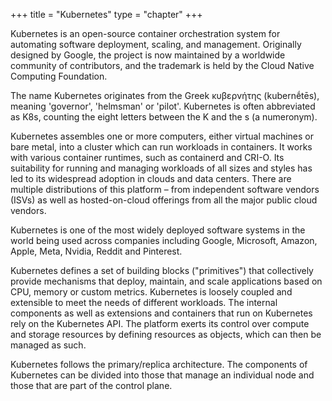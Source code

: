 +++
title = "Kubernetes"
type = "chapter"
+++

Kubernetes is an open-source container orchestration system for automating software deployment, scaling, and management.
Originally designed by Google, the project is now maintained by a worldwide community of contributors, and the trademark
is held by the Cloud Native Computing Foundation.

The name Kubernetes originates from the Greek κυβερνήτης (kubernḗtēs), meaning 'governor', 'helmsman' or 'pilot'.
Kubernetes is often abbreviated as K8s, counting the eight letters between the K and the s (a numeronym).

Kubernetes assembles one or more computers, either virtual machines or bare metal, into a cluster which can run workloads
in containers. It works with various container runtimes, such as containerd and CRI-O. Its suitability for running
and managing workloads of all sizes and styles has led to its widespread adoption in clouds and data centers. There are
multiple distributions of this platform – from independent software vendors (ISVs) as well as hosted-on-cloud offerings
from all the major public cloud vendors.

Kubernetes is one of the most widely deployed software systems in the world being used across companies including Google,
Microsoft, Amazon, Apple, Meta, Nvidia, Reddit and Pinterest.

Kubernetes defines a set of building blocks ("primitives") that collectively provide mechanisms that deploy, maintain,
and scale applications based on CPU, memory or custom metrics. Kubernetes is loosely coupled and extensible to meet the
needs of different workloads. The internal components as well as extensions and containers that run on Kubernetes rely
on the Kubernetes API. The platform exerts its control over compute and storage resources by defining resources as objects,
which can then be managed as such.

Kubernetes follows the primary/replica architecture. The components of Kubernetes can be divided into those that manage
an individual node and those that are part of the control plane.
